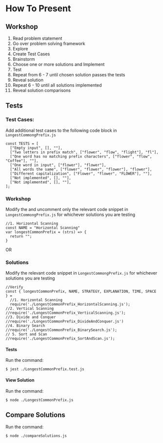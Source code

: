 # How To Present

## Workshop
1. Read problem statement
2. Go over problem solving framework
3. Explore
4. Create Test Cases
5. Brainstorm
6. Choose one or more solutions and Implement
7. Test
8. Repeat from 6 - 7 until chosen solution passes the tests
9. Reveal solution
10. Repeat 6 - 10 until all solutions implemented
11. Reveal solution comparisons

## Tests
### Test Cases:
Add additional test cases to the following code block in `LongestCommongPrefix.js` 

```
const TESTS = [
  ["Empty input", [], ""],
  ["Two letters in prefix match", ["flower", "flow", "flight"], "fl"],
  ["One word has no matching prefix characters", ["flower", "flow", "Coffee"], ""],
  ["One word in input", ["flower"], "flower"],
  ["All words the same", ["flower", "flower", "flower"], "flower"],
  ["Different capitalization", ["Flower", "flower", "FLOWER"], ""],
  ["Not implemented", [], ""],
  ["Not implemented", [], ""],
];
```

### Workshop
Modify the and uncomment only the relevant code snippet in `LongestCommongPrefix.js` for whichever solutions you are testing
```
//1. Horizontal Scanning
const NAME = "Horizontal Scanning"
var longestCommonPrefix = (strs) => {
  return "";
}
```
OR

### Solutions
Modify the relevant code snippet in `LongestCommongPrefix.js` for whichever solutions you are testing
```
//Verify
const { longestCommonPrefix, NAME, STRATEGY, EXPLANATION, TIME, SPACE } =
  //1. Horizontal Scanning
  require('./LongestCommonPrefix_HorizontalScanning.js');
//2. Vertical Scanning
//require('./LongestCommonPrefix_VerticalScanning.js');
//3. Divide and Conquer
//require('./LongestCommonPrefix_DivideAndConquer.js')
//4. Binary Search
//require('./LongestCommonPrefix_BinarySearch.js');
// 5. Sort and Scan
//require('./LongestCommonPrefix_SortAndScan.js');
```
#### Tests
Run the command:
```
$ jest ./LongestCommonPrefix.test.js
```

#### View Solution
Run the command:
```
$ node ./LongestCommonPrefix.js
```
## Compare Solutions
Run the command:
```
$ node ./compareSolutions.js
```